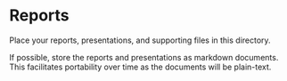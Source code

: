 # Reports

Place your reports, presentations, and supporting files in this directory.

If possible, store the reports and presentations as markdown documents.
This facilitates portability over time as the documents will be plain-text.
